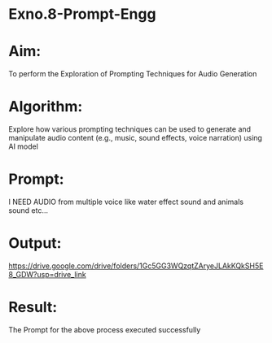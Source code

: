 # Exno.8-Prompt-Engg

# Aim: 
To perform the Exploration of Prompting Techniques for Audio Generation
# Algorithm: 
Explore how various prompting techniques can be used to generate and manipulate audio content (e.g., music, sound effects, voice narration) using AI model
# Prompt:
I NEED AUDIO from multiple voice like water effect sound and animals sound etc...
# Output:
https://drive.google.com/drive/folders/1Gc5GG3WQzqtZAryeJLAkKQkSH5E8_GDW?usp=drive_link

# Result: 
The Prompt for the above process executed successfully
